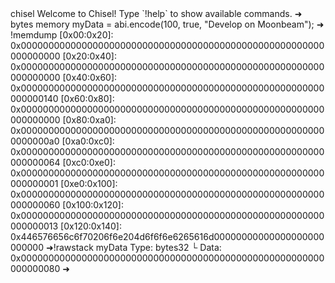 <div id="termynal" data-termynal>
    <span data-ty="input">chisel</span>
    <span data-ty="progress"></span>
    <span data-ty>Welcome to Chisel! Type `!help` to show available commands.</span>
    <span data-ty>➜ bytes memory myData = abi.encode(100, true, "Develop on Moonbeam");</span>
    <span data-ty="progress"></span>
    <span data-ty>➜ !memdump</span>
    <span data-ty>[0x00:0x20]: 0x0000000000000000000000000000000000000000000000000000000000000000</span>
    <span data-ty>[0x20:0x40]: 0x0000000000000000000000000000000000000000000000000000000000000000</span>
    <span data-ty>[0x40:0x60]: 0x0000000000000000000000000000000000000000000000000000000000000140</span>
    <span data-ty>[0x60:0x80]: 0x0000000000000000000000000000000000000000000000000000000000000000</span>
    <span data-ty>[0x80:0xa0]: 0x00000000000000000000000000000000000000000000000000000000000000a0</span>
    <span data-ty>[0xa0:0xc0]: 0x0000000000000000000000000000000000000000000000000000000000000064</span>
    <span data-ty>[0xc0:0xe0]: 0x0000000000000000000000000000000000000000000000000000000000000001</span>
    <span data-ty>[0xe0:0x100]: 0x0000000000000000000000000000000000000000000000000000000000000060</span>
    <span data-ty>[0x100:0x120]: 0x0000000000000000000000000000000000000000000000000000000000000013</span>
    <span data-ty>[0x120:0x140]: 0x446576656c6f70206f6e204d6f6f6e6265616d00000000000000000000000000</span>
    <span data-ty>➜!rawstack myData </span>
    <span data-ty="progress"></span>
    <span data-ty>Type: bytes32 </span>
    <span data-ty>└ Data: 0x0000000000000000000000000000000000000000000000000000000000000080</span>
    <span data-ty>➜ </span>

</div>